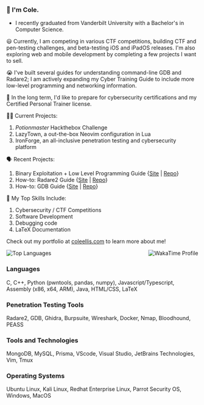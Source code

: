 ### 👋 I'm Cole.
- I recently graduated from Vanderbilt University with a Bachelor's in Computer Science.

😃 Currently, I am competing in various CTF competitions, building CTF and pen-testing challenges, and beta-testing iOS and iPadOS releases. I'm also exploring web and mobile development by completing a few projects I want to sell.

😭 I've built several guides for understanding command-line GDB and Radare2; I am actively expanding my Cyber Training Guide to include more low-level programming and networking information.

🤔 In the long term, I'd like to prepare for cybersecurity certifications and my Certified Personal Trainer license.

🧑‍💻 Current Projects:
1. _Potionmaster_ Hackthebox Challenge
2. LazyTown, a out-the-box Neovim configuration in Lua
3. IronForge, an all-inclusive penetration testing and cybersecurity platform

🗣️ Recent Projects:
1. Binary Exploitation + Low Level Programming Guide {[Site](https://cyber.coleellis.com) | [Repo](https://github.com/coleellis/cybertraining)}
2. How-to: Radare2 Guide {[Site](https://r2.coleellis.com) | [Repo](https://github.com/coleellis/howtoradare2)}
3. How-to: GDB Guide {[Site](https://gdb.coleellis.com) | [Repo](https://github.com/coleellis/howto-gdb)}

🌱 My Top Skills Include:
1. Cybersecurity / CTF Competitions
2. Software Development
3. Debugging code
4. LaTeX Documentation

Check out my portfolio at [coleellis.com](https://coleellis.com/) to learn more about me!

<div style="display:flex; justify-content:space-between; align-items:center;">
<img style="max-width: 35%" src="https://github-readme-stats-delta-two-75.vercel.app/api/top-langs/?username=thecae&hide=html,css&layout=donut-vertical&theme=tokyonight" alt="Top Languages" />
<img style="max-width: 55%" src="https://github-readme-stats-delta-two-75.vercel.app/api/wakatime/?username=thecae&theme=tokyonight&layout=compact&hide=markdown,bash" alt="WakaTime Profile">
</div>

### Languages
C, C++, Python (pwntools, pandas, numpy), Javascript/Typescript, Assembly (x86, x64, ARM), Java, HTML/CSS, LaTeX

### Penetration Testing Tools
Radare2, GDB, Ghidra, Burpsuite, Wireshark, Docker, Nmap, Bloodhound, PEASS

### Tools and Technologies
MongoDB, MySQL, Prisma, VScode, Visual Studio, JetBrains Technologies, Vim, Tmux

### Operating Systems
Ubuntu Linux, Kali Linux, Redhat Enterprise Linux, Parrot Security OS, Windows, MacOS
